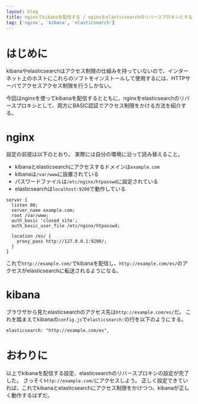 ```yaml
---
layout: blog
title: nginxでkibanaを配信する / nginxをelasticsearchのリバースプロキシとする
tag: ['nginx', 'kibana', 'elasticsearch']
---
```




# はじめに

kibanaやelasticsearchはアクセス制限の仕組みを持っていないので、インターネット上のホストにこれらのソフトをインストールして使用するには、HTTPサーバでアクセスアクセス制限を行うしかない。

今回はnginxを使ってkibanaを配信するとともに、nginxをelasticsearchのリバースプロキシとして、両方にBASIC認証でアクセス制限をかける方法を紹介する。

# nginx

設定の前提は以下のとおり。
実際には自分の環境に沿って読み替えること。

- kibanaとelasticsearchにアクセスするドメインは`example.com`
- kibanaは`/var/www`に設置されている
- パスワードファイルは`/etc/nginx/htpasswd`に設定されている
- elasticsearchは`localhost:9200`で動作している

~~~~
server {
  listen 80; 
  server_name example.com;
  root /var/www;
  auth_basic 'closed site';
  auth_basic_user_file /etc/nginx/htpasswd;

  location /es/ {
    proxy_pass http://127.0.0.1:9200/;
  }
}
~~~~

これで`http://example.com/`でkibanaを配信し、`http://example.com/es/`のアクセスがelasticsearchに転送されるようになる。

# kibana

ブラウザから見たelasticsearchのアクセス先は`http://example.com/es/`だ。
これを踏まえてkibanaの`config.js`で`elasticsearch:`の行を以下のようにする。

~~~~
elasticsearch: "http://example.com/es",
~~~~

# おわりに

以上でkibanaを配信する設定、elasticsearchのリバースプロキシの設定が完了した。
さっそく`http://example.com/`にアクセスしよう。
正しく設定できていれば、これでkibanaとelasticsearchにアクセス制限をかけつつ、kibanaが正しく動作するはずだ。
